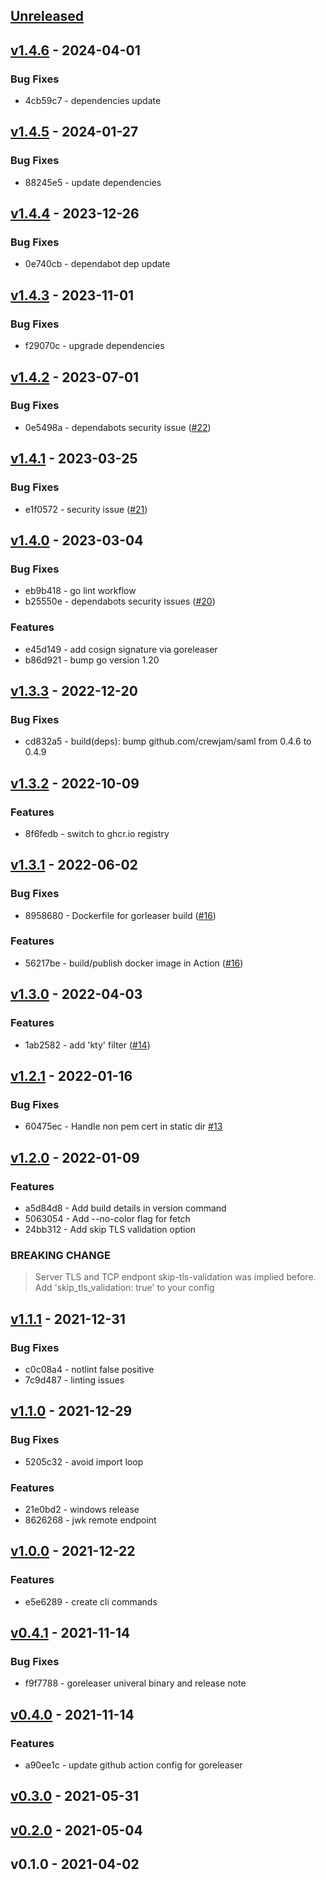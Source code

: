 <a name="unreleased"></a>
## [Unreleased]


<a name="v1.4.6"></a>
## [v1.4.6] - 2024-04-01
### Bug Fixes
- 4cb59c7 - dependencies update


<a name="v1.4.5"></a>
## [v1.4.5] - 2024-01-27
### Bug Fixes
- 88245e5 - update dependencies


<a name="v1.4.4"></a>
## [v1.4.4] - 2023-12-26
### Bug Fixes
- 0e740cb - dependabot dep update


<a name="v1.4.3"></a>
## [v1.4.3] - 2023-11-01
### Bug Fixes
- f29070c - upgrade dependencies


<a name="v1.4.2"></a>
## [v1.4.2] - 2023-07-01
### Bug Fixes
- 0e5498a - dependabots security issue  ([#22](https://github.com/vdbulcke/cert-monitor/issues/22))


<a name="v1.4.1"></a>
## [v1.4.1] - 2023-03-25
### Bug Fixes
- e1f0572 - security issue ([#21](https://github.com/vdbulcke/cert-monitor/issues/21))


<a name="v1.4.0"></a>
## [v1.4.0] - 2023-03-04
### Bug Fixes
- eb9b418 - go lint workflow
- b25550e - dependabots security issues ([#20](https://github.com/vdbulcke/cert-monitor/issues/20))

### Features
- e45d149 - add cosign signature via goreleaser
- b86d921 - bump go version 1.20


<a name="v1.3.3"></a>
## [v1.3.3] - 2022-12-20
### Bug Fixes
- cd832a5 - build(deps): bump github.com/crewjam/saml from 0.4.6 to 0.4.9


<a name="v1.3.2"></a>
## [v1.3.2] - 2022-10-09
### Features
- 8f6fedb - switch to ghcr.io registry


<a name="v1.3.1"></a>
## [v1.3.1] - 2022-06-02
### Bug Fixes
- 8958680 - Dockerfile for gorleaser build ([#16](https://github.com/vdbulcke/cert-monitor/issues/16))

### Features
- 56217be - build/publish docker image in Action ([#16](https://github.com/vdbulcke/cert-monitor/issues/16))


<a name="v1.3.0"></a>
## [v1.3.0] - 2022-04-03
### Features
- 1ab2582 - add 'kty' filter ([#14](https://github.com/vdbulcke/cert-monitor/issues/14))


<a name="v1.2.1"></a>
## [v1.2.1] - 2022-01-16
### Bug Fixes
- 60475ec - Handle non pem cert in static dir [#13](https://github.com/vdbulcke/cert-monitor/issues/13)


<a name="v1.2.0"></a>
## [v1.2.0] - 2022-01-09
### Features
- a5d84d8 - Add build details in version command
- 5063054 - Add --no-color flag for fetch
- 24bb312 - Add skip TLS validation option

### BREAKING CHANGE


> Server TLS and TCP endpont skip-tls-validation
was implied before.
Add 'skip_tls_validation: true' to your config



<a name="v1.1.1"></a>
## [v1.1.1] - 2021-12-31
### Bug Fixes
- c0c08a4 - notlint false positive
- 7c9d487 - linting issues


<a name="v1.1.0"></a>
## [v1.1.0] - 2021-12-29
### Bug Fixes
- 5205c32 - avoid import loop

### Features
- 21e0bd2 - windows release
- 8626268 - jwk remote endpoint


<a name="v1.0.0"></a>
## [v1.0.0] - 2021-12-22
### Features
- e5e6289 - create cli commands


<a name="v0.4.1"></a>
## [v0.4.1] - 2021-11-14
### Bug Fixes
- f9f7788 - goreleaser univeral binary and release note


<a name="v0.4.0"></a>
## [v0.4.0] - 2021-11-14
### Features
- a90ee1c - update github action config for goreleaser


<a name="v0.3.0"></a>
## [v0.3.0] - 2021-05-31

<a name="v0.2.0"></a>
## [v0.2.0] - 2021-05-04

<a name="v0.1.0"></a>
## v0.1.0 - 2021-04-02

[Unreleased]: https://github.com/vdbulcke/cert-monitor/compare/v1.4.6...HEAD
[v1.4.6]: https://github.com/vdbulcke/cert-monitor/compare/v1.4.5...v1.4.6
[v1.4.5]: https://github.com/vdbulcke/cert-monitor/compare/v1.4.4...v1.4.5
[v1.4.4]: https://github.com/vdbulcke/cert-monitor/compare/v1.4.3...v1.4.4
[v1.4.3]: https://github.com/vdbulcke/cert-monitor/compare/v1.4.2...v1.4.3
[v1.4.2]: https://github.com/vdbulcke/cert-monitor/compare/v1.4.1...v1.4.2
[v1.4.1]: https://github.com/vdbulcke/cert-monitor/compare/v1.4.0...v1.4.1
[v1.4.0]: https://github.com/vdbulcke/cert-monitor/compare/v1.3.3...v1.4.0
[v1.3.3]: https://github.com/vdbulcke/cert-monitor/compare/v1.3.2...v1.3.3
[v1.3.2]: https://github.com/vdbulcke/cert-monitor/compare/v1.3.1...v1.3.2
[v1.3.1]: https://github.com/vdbulcke/cert-monitor/compare/v1.3.0...v1.3.1
[v1.3.0]: https://github.com/vdbulcke/cert-monitor/compare/v1.2.1...v1.3.0
[v1.2.1]: https://github.com/vdbulcke/cert-monitor/compare/v1.2.0...v1.2.1
[v1.2.0]: https://github.com/vdbulcke/cert-monitor/compare/v1.1.1...v1.2.0
[v1.1.1]: https://github.com/vdbulcke/cert-monitor/compare/v1.1.0...v1.1.1
[v1.1.0]: https://github.com/vdbulcke/cert-monitor/compare/v1.0.0...v1.1.0
[v1.0.0]: https://github.com/vdbulcke/cert-monitor/compare/v0.4.1...v1.0.0
[v0.4.1]: https://github.com/vdbulcke/cert-monitor/compare/v0.4.0...v0.4.1
[v0.4.0]: https://github.com/vdbulcke/cert-monitor/compare/v0.3.0...v0.4.0
[v0.3.0]: https://github.com/vdbulcke/cert-monitor/compare/v0.2.0...v0.3.0
[v0.2.0]: https://github.com/vdbulcke/cert-monitor/compare/v0.1.0...v0.2.0
